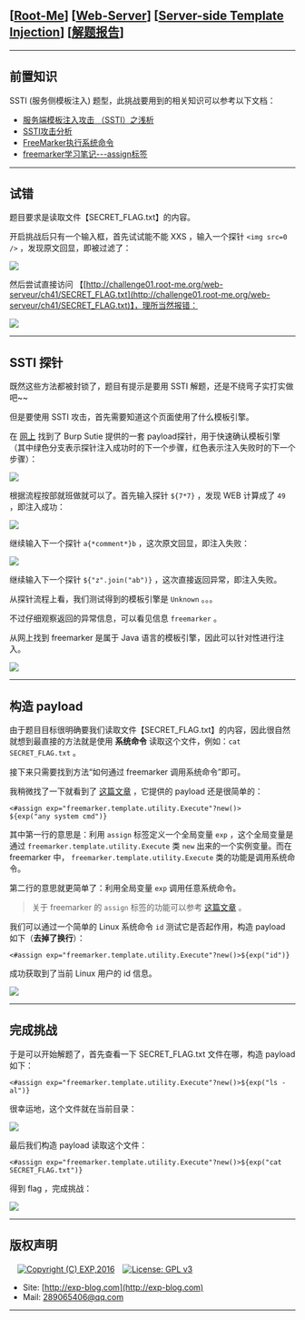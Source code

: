 ## [[Root-Me](https://www.root-me.org/)] [[Web-Server](https://www.root-me.org/en/Challenges/Web-Server/)] [[Server-side Template Injection](https://www.root-me.org/en/Challenges/Web-Server/Server-side-Template-Injection)] [[解题报告](https://exp-blog.com/safe/ctf/rootme/web-server/server@@@side-template-injection/)]

------


## 前置知识

SSTI (服务侧模板注入) 题型，此挑战要用到的相关知识可以参考以下文档：

- [服务端模板注入攻击 （SSTI）之浅析](https://www.freebuf.com/vuls/83999.html)
- [SSTI攻击分析](https://hellohxk.com/blog/ssti/)
- [FreeMarker执行系统命令](https://yq.aliyun.com/articles/519369)
- [freemarker学习笔记---assign标签](https://blog.csdn.net/yin767833376/article/details/51831262?utm_source=blogxgwz0)

------

## 试错

题目要求是读取文件【SECRET_FLAG.txt】的内容。

开启挑战后只有一个输入框，首先试试能不能 XXS ，输入一个探针 `<img src=0 />` ，发现原文回显，即被过滤了：

![](https://github.com/lyy289065406/CTF-Solving-Reports/blob/master/rootme/Web-Server/%5B30%5D%20%5B30P%5D%20Server-side%20Template%20Injection/imgs/01.png)

然后尝试直接访问 【[http://challenge01.root-me.org/web-serveur/ch41/SECRET_FLAG.txt](http://challenge01.root-me.org/web-serveur/ch41/SECRET_FLAG.txt)】，理所当然报错：

![](https://github.com/lyy289065406/CTF-Solving-Reports/blob/master/rootme/Web-Server/%5B30%5D%20%5B30P%5D%20Server-side%20Template%20Injection/imgs/02.png)

------

## SSTI 探针

既然这些方法都被封锁了，题目有提示是要用 SSTI 解题，还是不绕弯子实打实做吧~~

但是要使用 SSTI 攻击，首先需要知道这个页面使用了什么模板引擎。

在 [网上](https://www.freebuf.com/vuls/83999.html) 找到了 Burp Sutie 提供的一套 payload探针，用于快速确认模板引擎（其中绿色分支表示探针注入成功时的下一个步骤，红色表示注入失败时的下一个步骤）：

![](https://github.com/lyy289065406/CTF-Solving-Reports/blob/master/rootme/Web-Server/%5B30%5D%20%5B30P%5D%20Server-side%20Template%20Injection/imgs/03.png)

根据流程按部就班做就可以了。首先输入探针 `${7*7}` ，发现 WEB 计算成了 `49` ，即注入成功：

![](https://github.com/lyy289065406/CTF-Solving-Reports/blob/master/rootme/Web-Server/%5B30%5D%20%5B30P%5D%20Server-side%20Template%20Injection/imgs/04.png)

继续输入下一个探针 `a{*comment*}b` ，这次原文回显，即注入失败：

![](https://github.com/lyy289065406/CTF-Solving-Reports/blob/master/rootme/Web-Server/%5B30%5D%20%5B30P%5D%20Server-side%20Template%20Injection/imgs/05.png)

继续输入下一个探针 `${"z".join("ab")}` ，这次直接返回异常，即注入失败。

从探针流程上看，我们测试得到的模板引擎是 `Unknown` 。。。

不过仔细观察返回的异常信息，可以看见信息 `freemarker` 。

从网上找到 freemarker 是属于 Java 语言的模板引擎，因此可以针对性进行注入。

![](https://github.com/lyy289065406/CTF-Solving-Reports/blob/master/rootme/Web-Server/%5B30%5D%20%5B30P%5D%20Server-side%20Template%20Injection/imgs/06.png)

------

## 构造 payload

由于题目目标很明确要我们读取文件【SECRET_FLAG.txt】的内容，因此很自然就想到最直接的方法就是使用 **系统命令** 读取这个文件，例如：`cat SECRET_FLAG.txt` 。

接下来只需要找到方法“如何通过 freemarker 调用系统命令”即可。

我稍微找了一下就看到了 [这篇文章](https://yq.aliyun.com/articles/519369) ，它提供的 payload 还是很简单的：

```
<#assign exp="freemarker.template.utility.Execute"?new()>
${exp("any system cmd")}
```

其中第一行的意思是：利用 `assign` 标签定义一个全局变量 `exp` ，这个全局变量是通过 `freemarker.template.utility.Execute` 类 `new` 出来的一个实例变量。而在 freemarker 中， `freemarker.template.utility.Execute` 类的功能是调用系统命令。

第二行的意思就更简单了：利用全局变量 `exp` 调用任意系统命令。

> 关于 freemarker 的 `assign` 标签的功能可以参考 [这篇文章](https://blog.csdn.net/yin767833376/article/details/51831262?utm_source=blogxgwz0) 。

我们可以通过一个简单的 Linux 系统命令 `id` 测试它是否起作用，构造 payload 如下（**去掉了换行**）：

`<#assign exp="freemarker.template.utility.Execute"?new()>${exp("id")}`

成功获取到了当前 Linux 用户的 id 信息。

![](https://github.com/lyy289065406/CTF-Solving-Reports/blob/master/rootme/Web-Server/%5B30%5D%20%5B30P%5D%20Server-side%20Template%20Injection/imgs/07.png)

------

## 完成挑战

于是可以开始解题了，首先查看一下 SECRET_FLAG.txt 文件在哪，构造 payload 如下：

`<#assign exp="freemarker.template.utility.Execute"?new()>${exp("ls -al")}`

很幸运地，这个文件就在当前目录：

![](https://github.com/lyy289065406/CTF-Solving-Reports/blob/master/rootme/Web-Server/%5B30%5D%20%5B30P%5D%20Server-side%20Template%20Injection/imgs/08.png)

最后我们构造 payload 读取这个文件：

`<#assign exp="freemarker.template.utility.Execute"?new()>${exp("cat SECRET_FLAG.txt")}`

得到 flag ，完成挑战：

![](https://github.com/lyy289065406/CTF-Solving-Reports/blob/master/rootme/Web-Server/%5B30%5D%20%5B30P%5D%20Server-side%20Template%20Injection/imgs/09.png)

------

## 版权声明

　[![Copyright (C) EXP,2016](https://img.shields.io/badge/Copyright%20(C)-EXP%202016-blue.svg)](http://exp-blog.com)　[![License: GPL v3](https://img.shields.io/badge/License-GPL%20v3-blue.svg)](https://www.gnu.org/licenses/gpl-3.0)
  

- Site: [http://exp-blog.com](http://exp-blog.com) 
- Mail: <a href="mailto:289065406@qq.com?subject=[EXP's Github]%20Your%20Question%20（请写下您的疑问）&amp;body=What%20can%20I%20help%20you?%20（需要我提供什么帮助吗？）">289065406@qq.com</a>


------

